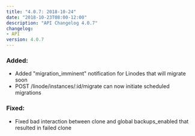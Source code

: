```yaml
---
title: "4.0.7: 2018-10-24"
date: "2018-10-23T08:00-12:00"
description: "API Changelog 4.0.7"
changelog:
- API
version: 4.0.7
---
```

### Added:

 * Added "migration_imminent" notification for Linodes that will migrate soon
 * POST /linode/instances/:id/migrate can now initiate scheduled migrations

### Fixed:

 * Fixed bad interaction between clone and global backups_enabled that resulted in failed clone

